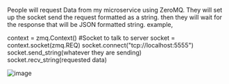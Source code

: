 People will request Data from my microservice using ZeroMQ.
They will set up the socket send the request formatted as a string.
then they will wait for the response that will be JSON formatted string.
example,

context = zmq.Context()
#Socket to talk to server
socket = context.socket(zmq.REQ)
socket.connect("tcp://localhost:5555")
socket.send_string(whatever they are sending)
socket.recv_string(requested data)


![image](https://user-images.githubusercontent.com/86174843/218130603-c2f2d22c-0af3-45a8-900e-af6a219ad2b3.png)
